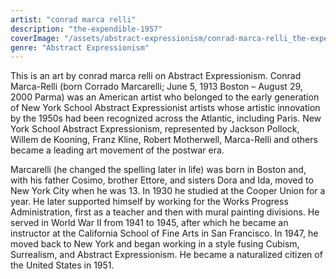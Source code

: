 ```yaml
---
artist: "conrad marca relli"
description: "the-expendible-1957"
coverImage: "/assets/abstract-expressionism/conrad-marca-relli_the-expendible-1957.jpg"
genre: "Abstract Expressionism"
---
```

This is an art by conrad marca relli on Abstract Expressionism. Conrad Marca-Relli (born Corrado Marcarelli; June 5, 1913 Boston – August 29, 2000 Parma) was an American artist who belonged to the early generation of New York School Abstract Expressionist artists whose artistic innovation by the 1950s had been recognized across the Atlantic, including Paris. New York School Abstract Expressionism, represented by Jackson Pollock, Willem de Kooning, Franz Kline, Robert Motherwell, Marca-Relli and others became a leading art movement of the postwar era.

Marcarelli (he changed the spelling later in life) was born in Boston and, with his father Cosimo, brother Ettore, and sisters Dora and Ida, moved to New York City when he was 13. In 1930 he studied at the Cooper Union for a year. He later supported himself by working for the Works Progress Administration, first as a teacher and then with mural painting divisions. He served in World War II from 1941 to 1945, after which he became an instructor at the California School of Fine Arts in San Francisco. In 1947, he moved back to New York and began working in a style fusing Cubism, Surrealism, and Abstract Expressionism. He became a naturalized citizen of the United States in 1951.

